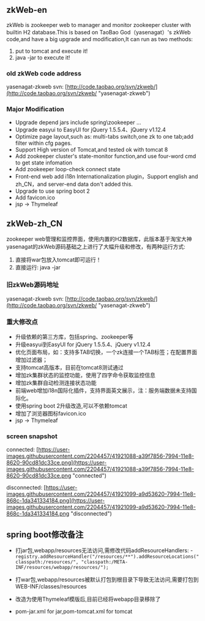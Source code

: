 ## zkWeb-en

zkWeb is zookeeper web to manager and monitor zookeeper cluster with builtin H2 database.This is based on TaoBao God（yasenagat）'s zkWeb code,and have a big upgrade and modification,It can run as two methods:

1. put <war-file> to tomcat and execute it!
2. java -jar <jar-file> to execute it!

### old zkWeb code address

yasenagat-zkweb svn: [http://code.taobao.org/svn/zkweb/](http://code.taobao.org/svn/zkweb/ "yasenagat-zkweb")

### Major Modification

- Upgrade depend jars include spring\zookeeper ...
- Upgrade easyui to EasyUI for jQuery 1.5.5.4、jQuery v1.12.4
- Optimize page layout,such as: multi-tabs switch,one zk to one tab;add filter within cfg pages.
- Support High version of Tomcat,and tested ok with tomcat 8
- Add zookeeper cluster's state-monitor function,and use four-word cmd to get state infomation
- Add zookeeper loop-check connect state
- Front-end web add i18n Internationalization plugin，Support english and zh_CN，and server-end data don't added this.
- Upgrade to use spring boot 2
- Add favicon.ico
- jsp -> Thymeleaf

## zkWeb-zh_CN
zookeeper web管理和监控界面，使用内置的H2数据库，此版本基于淘宝大神yasenagat的zkWeb源码基础之上进行了大幅升级和修改，有两种运行方式:

1. 直接将war包放入tomcat即可运行！
2. 直接运行: java -jar <jar-file>

### 旧zkWeb源码地址

yasenagat-zkweb svn: [http://code.taobao.org/svn/zkweb/](http://code.taobao.org/svn/zkweb/ "yasenagat-zkweb")

### 重大修改点

- 升级依赖的第三方库，包括spring、zookeeper等
- 升级easyui到EasyUI for jQuery 1.5.5.4、jQuery v1.12.4
- 优化页面布局，如：支持多TAB切换，一个zk连接一个TAB标签；在配置界面增加过滤器；
- 支持tomcat高版本，目前在tomcat8测试通过
- 增加zk集群状态的监控功能，使用了四字命令获取监控信息
- 增加zk集群自动检测连接状态功能
- 前端web增加i18n国际化插件，支持界面英文展示，注：服务端数据未支持国际化。
- 使用spring boot 2升级改造,可以不依赖tomcat
- 增加了浏览器图标favicon.ico
- jsp -> Thymeleaf

### screen snapshot

connected: [https://user-images.githubusercontent.com/2204457/41921088-a39f7856-7994-11e8-8620-90cd81dc33ce.png](https://user-images.githubusercontent.com/2204457/41921088-a39f7856-7994-11e8-8620-90cd81dc33ce.png "connected")

disconnected: [https://user-images.githubusercontent.com/2204457/41921099-a9d53620-7994-11e8-868c-1da341334184.png](https://user-images.githubusercontent.com/2204457/41921099-a9d53620-7994-11e8-868c-1da341334184.png "disconnected")

## spring boot修改备注

- 打jar包,webapp/resources无法访问,需修改代码addResourceHandlers:
		- `registry.addResourceHandler("/resources/**").addResourceLocations("classpath:/resources/",
        		"classpath:/META-INF/resources/webapp/resources/");`

- 打war包,webapp/resources被默认打包到根目录下导致无法访问,需要打包到WEB-INF/classes/resources

- 改造为使用Thymeleaf模版后,目前已经将webapp目录移除了
- pom-jar.xml for jar,pom-tomcat.xml for tomcat



